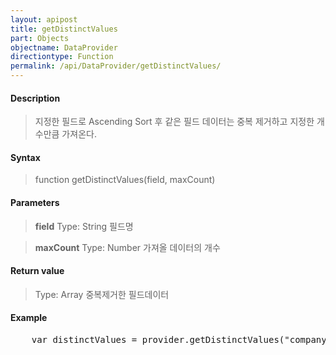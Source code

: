 ```yaml
---
layout: apipost
title: getDistinctValues
part: Objects
objectname: DataProvider
directiontype: Function
permalink: /api/DataProvider/getDistinctValues/
---
```



#### Description

> 지정한 필드로 Ascending Sort 후 같은 필드 데이터는 중복 제거하고 지정한 개수만큼 가져온다.

#### Syntax

> function getDistinctValues(field, maxCount)

#### Parameters

> **field**
> Type: String
>  필드명

> **maxCount**
> Type: Number
>  가져올 데이터의 개수

#### Return value

> Type: Array
> 중복제거한 필드데이터

#### Example

<pre class="prettyprint">
    var distinctValues = provider.getDistinctValues("company", 10);
</pre>

